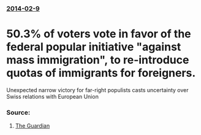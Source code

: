 ### [2014-02-9](/news/2014/02/9/index.md)

# 50.3% of voters vote in favor of the federal popular initiative "against mass immigration", to re-introduce quotas of immigrants for foreigners. 

Unexpected narrow victory for far-right populists casts uncertainty over Swiss relations with European Union


### Source:

1. [The Guardian](http://www.theguardian.com/world/2014/feb/09/swiss-referendum-immigration-quotas)
